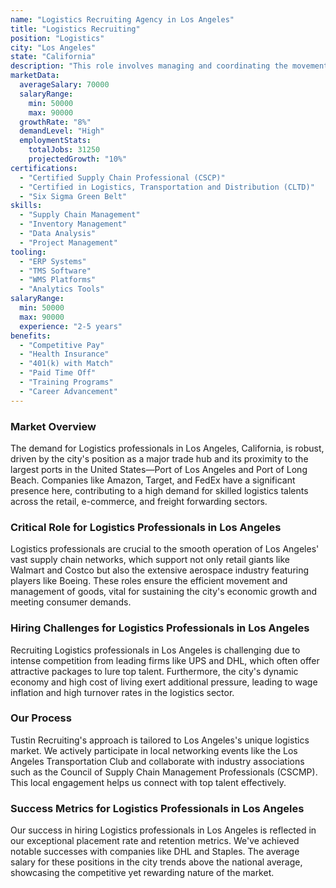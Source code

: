```yaml
---
name: "Logistics Recruiting Agency in Los Angeles"
title: "Logistics Recruiting"
position: "Logistics"
city: "Los Angeles"
state: "California"
description: "This role involves managing and coordinating the movement of goods through various logistics networks. The candidate will oversee the transportation, warehousing, and inventory management processes, ensuring timely and efficient delivery of goods."
marketData:
  averageSalary: 70000
  salaryRange:
    min: 50000
    max: 90000
  growthRate: "8%"
  demandLevel: "High"
  employmentStats:
    totalJobs: 31250
    projectedGrowth: "10%"
certifications:
  - "Certified Supply Chain Professional (CSCP)"
  - "Certified in Logistics, Transportation and Distribution (CLTD)"
  - "Six Sigma Green Belt"
skills:
  - "Supply Chain Management"
  - "Inventory Management"
  - "Data Analysis"
  - "Project Management"
tooling:
  - "ERP Systems"
  - "TMS Software"
  - "WMS Platforms"
  - "Analytics Tools"
salaryRange:
  min: 50000
  max: 90000
  experience: "2-5 years"
benefits:
  - "Competitive Pay"
  - "Health Insurance"
  - "401(k) with Match"
  - "Paid Time Off"
  - "Training Programs"
  - "Career Advancement"
---
```


### Market Overview
The demand for Logistics professionals in Los Angeles, California, is robust, driven by the city's position as a major trade hub and its proximity to the largest ports in the United States—Port of Los Angeles and Port of Long Beach. Companies like Amazon, Target, and FedEx have a significant presence here, contributing to a high demand for skilled logistics talents across the retail, e-commerce, and freight forwarding sectors.
### Critical Role for Logistics Professionals in Los Angeles
Logistics professionals are crucial to the smooth operation of Los Angeles' vast supply chain networks, which support not only retail giants like Walmart and Costco but also the extensive aerospace industry featuring players like Boeing. These roles ensure the efficient movement and management of goods, vital for sustaining the city's economic growth and meeting consumer demands.

### Hiring Challenges for Logistics Professionals in Los Angeles
Recruiting Logistics professionals in Los Angeles is challenging due to intense competition from leading firms like UPS and DHL, which often offer attractive packages to lure top talent. Furthermore, the city's dynamic economy and high cost of living exert additional pressure, leading to wage inflation and high turnover rates in the logistics sector.

### Our Process
Tustin Recruiting's approach is tailored to Los Angeles's unique logistics market. We actively participate in local networking events like the Los Angeles Transportation Club and collaborate with industry associations such as the Council of Supply Chain Management Professionals (CSCMP). This local engagement helps us connect with top talent effectively.

### Success Metrics for Logistics Professionals in Los Angeles
Our success in hiring Logistics professionals in Los Angeles is reflected in our exceptional placement rate and retention metrics. We've achieved notable successes with companies like DHL and Staples. The average salary for these positions in the city trends above the national average, showcasing the competitive yet rewarding nature of the market.